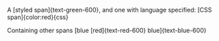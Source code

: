 A [styled span]{text-green-600}, and one with language specified: [CSS span]{color:red}{css}

Containing other spans [blue [red]{text-red-600} blue]{text-blue-600}